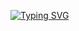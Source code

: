 </h3>

[![Typing SVG](https://readme-typing-svg.herokuapp.com?font=Neuton&size=25&color=30FF40&background=000000&center=true&vCenter=true&width=360&height=60&lines=ARYAN.CMDS;ARYAN.EVENTS+🥰)](https://git.io/typing-svg)

